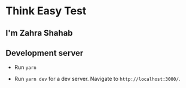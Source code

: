 # Think Easy Test
##  I'm Zahra Shahab ##

## Development server

* Run `yarn`

* Run `yarn dev` for a dev server. Navigate to `http://localhost:3000/`.
